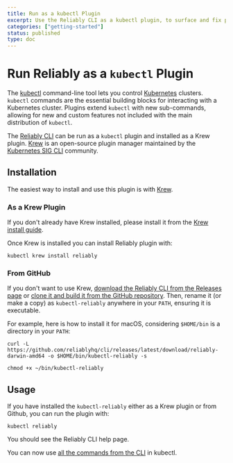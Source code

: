 ```yaml
---
title: Run as a kubectl Plugin
excerpt: Use the Reliably CLI as a kubectl plugin, to surface and fix potential reliability issues.
categories: ["getting-started"]
status: published
type: doc
---
```

# Run Reliably as a `kubectl` Plugin

The [kubectl](https://kubernetes.io/docs/reference/kubectl/overview/)
command-line tool lets you control
[Kubernetes](https://kubernetes.io/docs/home/) clusters. `kubectl` commands are
the essential building blocks for interacting with a Kubernetes cluster.
Plugins extend `kubectl` with new sub-commands, allowing for new  and custom
features not included with the main distribution of `kubectl`.

The [Reliably CLI][reliablyCLI] can be run as a `kubectl` plugin and installed
as a Krew plugin. [Krew][krew] is an open-source plugin manager maintained by
the [Kubernetes SIG CLI][sigcli] community.

[reliablyCLI]: https://github.com/reliablyhq/cli
[krew]: https://krew.sigs.k8s.io/
[sigcli]: https://github.com/kubernetes/community/tree/master/sig-cli

## Installation

The easiest way to install and use this plugin is with
[Krew](https://krew.sigs.k8s.io/docs/user-guide/quickstart/).

### As a Krew Plugin

If you don't already have Krew installed, please install it from the
[Krew install guide][krew-install].

[krew-install]: https://krew.sigs.k8s.io/docs/user-guide/setup/install/

Once Krew is installed you can install Reliably plugin with:

```console
kubectl krew install reliably
```

### From GitHub

If you don't want to use Krew, [download the Reliably CLI from the Releases page](https://github.com/reliablyhq/cli/releases/)
or [clone it and build it from the GitHub repository](https://github.com/reliablyhq/cli/).
Then, rename it (or make a copy) as `kubectl-reliably` anywhere in your `PATH`,
ensuring it is executable.

For example, here is how to install it for macOS, considering `$HOME/bin` is a
directory in your `PATH`:

```console
curl -L https://github.com/reliablyhq/cli/releases/latest/download/reliably-darwin-amd64 -o $HOME/bin/kubectl-reliably -s
```
<CopyToClipboard />

```console
chmod +x ~/bin/kubectl-reliably
```
<CopyToClipboard />

## Usage

If you have installed the `kubectl-reliably` either as a Krew plugin or from
Github, you can run the plugin with:

```console
kubectl reliably
```
<CopyToClipboard />

You should see the Reliably CLI help page.

You can now use [all the commands from the CLI][cli-ref] in kubectl.

[cli-ref]: /docs/reference/cli/

